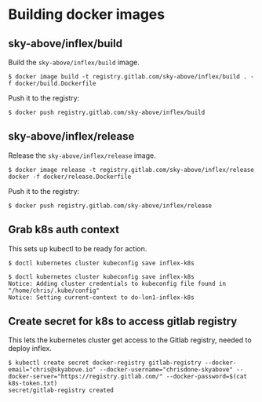 # Building docker images

## sky-above/inflex/build

Build the `sky-above/inflex/build` image.

    $ docker image build -t registry.gitlab.com/sky-above/inflex/build . -f docker/build.Dockerfile

Push it to the registry:

    $ docker push registry.gitlab.com/sky-above/inflex/build

## sky-above/inflex/release

Release the `sky-above/inflex/release` image.

    $ docker image release -t registry.gitlab.com/sky-above/inflex/release docker -f docker/release.Dockerfile

Push it to the registry:

    $ docker push registry.gitlab.com/sky-above/inflex/release

## Grab k8s auth context

This sets up kubectl to be ready for action.

    $ doctl kubernetes cluster kubeconfig save inflex-k8s

```
$ doctl kubernetes cluster kubeconfig save inflex-k8s
Notice: Adding cluster credentials to kubeconfig file found in "/home/chris/.kube/config"
Notice: Setting current-context to do-lon1-inflex-k8s
```

## Create secret for k8s to access gitlab registry

This lets the kubernetes cluster get access to the Gitlab registry,
needed to deploy inflex.

    $ kubectl create secret docker-registry gitlab-registry --docker-email="chris@skyabove.io" --docker-username="chrisdone-skyabove" --docker-server="https://registry.gitlab.com/" --docker-password=$(cat k8s-token.txt)
    secret/gitlab-registry created
